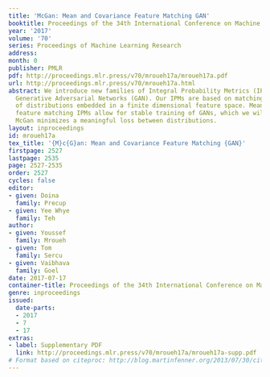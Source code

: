 ```yaml
---
title: 'McGan: Mean and Covariance Feature Matching GAN'
booktitle: Proceedings of the 34th International Conference on Machine Learning
year: '2017'
volume: '70'
series: Proceedings of Machine Learning Research
address: 
month: 0
publisher: PMLR
pdf: http://proceedings.mlr.press/v70/mroueh17a/mroueh17a.pdf
url: http://proceedings.mlr.press/v70/mroueh17a.html
abstract: We introduce new families of Integral Probability Metrics (IPM) for training
  Generative Adversarial Networks (GAN). Our IPMs are based on matching statistics
  of distributions embedded in a finite dimensional feature space. Mean and covariance
  feature matching IPMs allow for stable training of GANs, which we will call McGan.
  McGan minimizes a meaningful loss between distributions.
layout: inproceedings
id: mroueh17a
tex_title: '{M}c{G}an: Mean and Covariance Feature Matching {GAN}'
firstpage: 2527
lastpage: 2535
page: 2527-2535
order: 2527
cycles: false
editor:
- given: Doina
  family: Precup
- given: Yee Whye
  family: Teh
author:
- given: Youssef
  family: Mroueh
- given: Tom
  family: Sercu
- given: Vaibhava
  family: Goel
date: 2017-07-17
container-title: Proceedings of the 34th International Conference on Machine Learning
genre: inproceedings
issued:
  date-parts:
  - 2017
  - 7
  - 17
extras:
- label: Supplementary PDF
  link: http://proceedings.mlr.press/v70/mroueh17a/mroueh17a-supp.pdf
# Format based on citeproc: http://blog.martinfenner.org/2013/07/30/citeproc-yaml-for-bibliographies/
---
```

